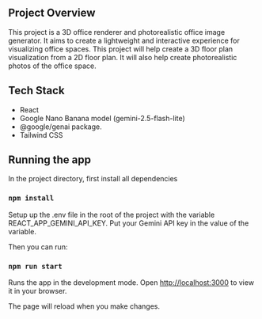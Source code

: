 ## Project Overview

This project is a 3D office renderer and photorealistic office image generator. It aims to create a lightweight and interactive experience for visualizing office spaces. This project will help create a 3D floor plan visualization from a 2D floor plan. It will also help create photorealistic photos of the office space.

## Tech Stack

- React
- Google Nano Banana model (gemini-2.5-flash-lite)
- @google/genai package.
- Tailwind CSS

## Running the app

In the project directory, first install all dependencies

### `npm install`

Setup up the .env file in the root of the project with the variable REACT_APP_GEMINI_API_KEY. Put your Gemini API key in the value of the variable.

Then you can run:

### `npm run start`

Runs the app in the development mode.
Open [http://localhost:3000](http://localhost:3000) to view it in your browser.

The page will reload when you make changes.

